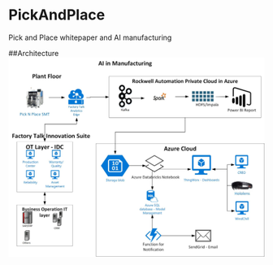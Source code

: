 # PickAndPlace
Pick and Place whitepaper and AI manufacturing

##Architecture
![alt text](https://github.com/balakreshnan/PickAndPlace/blob/master/picknplace.jpg "Architecture Pick and Place")
